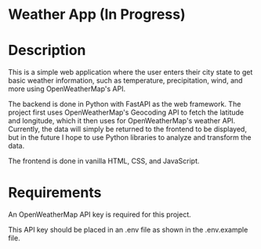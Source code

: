 # Weather App (In Progress)
# Description
This is a simple web application where the user enters their city state to get basic weather information, such as temperature, precipitation, wind, and more using OpenWeatherMap's API.  

The backend is done in Python with FastAPI as the web framework. The project first uses OpenWeatherMap's Geocoding API to fetch the latitude and longitude, which it then uses for OpenWeatherMap's weather API. Currently, the data will simply be returned to the frontend to be displayed, but in the future I hope to use Python libraries to analyze and transform the data.

The frontend is done in vanilla HTML, CSS, and JavaScript.
# Requirements
An OpenWeatherMap API key is required for this project.

This API key should be placed in an .env file as shown in the .env.example file.

